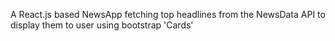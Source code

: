 A React.js based NewsApp fetching top headlines from the NewsData API to display them to user using bootstrap 'Cards' 
